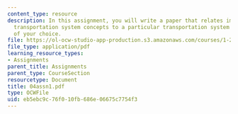 ```yaml
---
content_type: resource
description: In this assignment, you will write a paper that relates important general
  transportation system concepts to a particular transportation system or situation
  of your choice.
file: https://ol-ocw-studio-app-production.s3.amazonaws.com/courses/1-221j-transportation-systems-fall-2004/eb5ebc9c76f010fb686e06675c7754f3_04assn1.pdf
file_type: application/pdf
learning_resource_types:
- Assignments
parent_title: Assignments
parent_type: CourseSection
resourcetype: Document
title: 04assn1.pdf
type: OCWFile
uid: eb5ebc9c-76f0-10fb-686e-06675c7754f3
---
```

